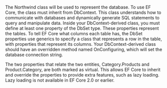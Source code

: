 The Northwind class will be used to represent the database. To use EF Core, the class must inherit from DbContext. This class understands how to communicate with databases and dynamically generate SQL statements to query and manipulate data.
Inside your DbContext-derived class, you must define at least one property of the DbSet<T> type. These properties represent the tables. To tell EF Core what columns each table has, the DbSet properties use generics to specify a class that represents a row in the table, with properties that represent its columns.
Your DbContext-derived class should have an overridden method named OnConfiguring, which will set the database connection string.




The two properties that relate the two entities, Category.Products and Product.Category, are both marked as virtual. This allows EF Core to inherit and override the properties to provide extra features, such as lazy loading. Lazy loading is not available in EF Core 2.0 or earlier.

